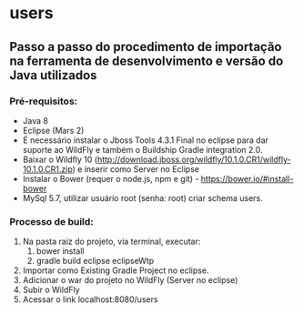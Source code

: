 # users

## Passo a passo do procedimento de importação na ferramenta de desenvolvimento e versão do Java utilizados
### Pré-requisitos:
* Java 8
* Eclipse (Mars 2)
* É necessário instalar o Jboss Tools 4.3.1 Final no eclipse para dar suporte ao WildFly e também o Buildship Gradle integration 2.0.
* Baixar o Wildfly 10 (http://download.jboss.org/wildfly/10.1.0.CR1/wildfly-10.1.0.CR1.zip) e inserir como Server no Eclipse
* Instalar o Bower (requer o node.js, npm e git) - https://bower.io/#install-bower
* MySql 5.7, utilizar usuário root (senha: root) criar schema users.

### Processo de build:
1. Na pasta raiz do projeto, via terminal, executar:
	1. bower install
	1. gradle build eclipse eclipseWtp
2. Importar como Existing Gradle Project no eclipse.
3. Adicionar o war do projeto no WildFly (Server no eclipse) 
4. Subir o WildFly
5. Acessar o link localhost:8080/users
